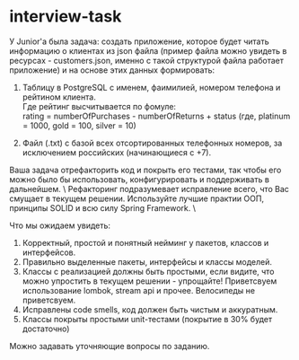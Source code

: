 # interview-task

У Junior'a была задача: создать приложение, которое будет читать информацию о клиентах из json файла (пример файла можно увидеть в ресурсах - customers.json, именно с такой структурой файла работает приложение) и на основе этих данных формировать:

1. Таблицу в PostgreSQL с именем, фаимилией, номером телефона и рейтином клиента. \
   Где рейтинг высчитывается по фомуле: \
   rating = numberOfPurchases - numberOfReturns + status (где, platinum = 1000, gold = 100, silver = 10)

2. Файл (.txt) с базой всех отсортированных телефонных номеров, за исключением российских (начинающиеся с +7).

Ваша задача отрефакторить код и покрыть его тестами, так чтобы его можно было бы использовать, конфигурировать и поддерживать в дальнейшем. \ 
Рефакторинг подразумевает исправление всего, что Вас смущает в текущем решении. Используйте лучшие практии ООП, принципы SOLID и всю силу Spring Framework. \

Что мы ожидаем увидеть:
1. Корректный, простой и понятный нейминг у пакетов, классов и интерфейсов.
2. Правильно выделенные пакеты, интерфейсы и классы моделей.
3. Классы с реализацией должны быть простыми, если видите, что можно упростить в текущем решении - упрощайте! Приветсвуем использование lombok, stream api и прочее. Велосипеды не приветсвуем. 
4. Исправлены code smells, код должен быть чистым и аккуратным.
5. Классы покрыты простыми unit-тестами (покрытие в 30% будет достаточно)

Можно задавать уточняющие вопросы по заданию. 
